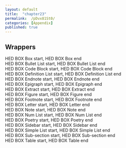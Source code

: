 ```yaml
---
layout: default
title:  "chapter23"
permalink:  /pDvx81St0/
categories: [Appendix]
published: true
---
```


<section data-type="chapter" class="hsecchapter" data-hederis-type="hsecchapter" id="pDvx81St0"><h1 data-hederis-type="hblktitle" class="hblktitle" id="pXqbalPSl">Wrappers</h1>
    <dl class="hwprdef-list" data-hederis-type="hwprdef-list" id="pexzueOIg"><dt data-hederis-type="hblkdefterm" class="hblkdefterm" id="p1KqHUIVe">HED BOX Box start, HED BOX Box end</dt>
    <dt data-hederis-type="hblkdefterm" class="hblkdefterm" id="pQEcPUjBJ">HED BOX Bullet List start, HED BOX Bullet List end</dt>
    <dt data-hederis-type="hblkdefterm" class="hblkdefterm" id="p6nfrLxii">HED BOX Code Block start, HED BOX Code Block end</dt>
    <dt data-hederis-type="hblkdefterm" class="hblkdefterm" id="pmuoOUjIn">HED BOX Definition List start, HED BOX Definition List end</dt>
    <dt data-hederis-type="hblkdefterm" class="hblkdefterm" id="pii22gw8J">HED BOX Endnote start, HED BOX Endnote end</dt>
    <dt data-hederis-type="hblkdefterm" class="hblkdefterm" id="pCOqLr9AP">HED BOX Epigraph start, HED BOX Epigraph end</dt>
    <dt data-hederis-type="hblkdefterm" class="hblkdefterm" id="pUfMnQZwJ">HED BOX Extract start, HED BOX Extract end</dt>
    <dt data-hederis-type="hblkdefterm" class="hblkdefterm" id="pDbtIBkgb">HED BOX Figure start, HED BOX Figure end</dt>
    <dt data-hederis-type="hblkdefterm" class="hblkdefterm" id="pcFToGEyQ">HED BOX Footnote start, HED BOX Footnote end</dt>
    <dt data-hederis-type="hblkdefterm" class="hblkdefterm" id="pH3kT6ufg">HED BOX Letter start, HED BOX Letter end</dt>
    <dt data-hederis-type="hblkdefterm" class="hblkdefterm" id="pOLuOfJzQ">HED BOX Note start, HED BOX Note end</dt>
    <dt data-hederis-type="hblkdefterm" class="hblkdefterm" id="pt0QUOJpf">HED BOX Num List start, HED BOX Num List end</dt>
    <dt data-hederis-type="hblkdefterm" class="hblkdefterm" id="p5So23bq5">HED BOX Poetry start, HED BOX Poetry end</dt>
    <dt data-hederis-type="hblkdefterm" class="hblkdefterm" id="plyzPv7me">HED BOX Sidebar start, HED BOX Sidebar end</dt>
    <dt data-hederis-type="hblkdefterm" class="hblkdefterm" id="ptRq6u6yP">HED BOX Simple List start, HED BOX Simple List end</dt>
    <dt data-hederis-type="hblkdefterm" class="hblkdefterm" id="pkUOCvz1W">HED BOX Sub-section start, HED BOX Sub-section end</dt>
    <dt data-hederis-type="hblkdefterm" class="hblkdefterm" id="piFFe4VZB">HED BOX Table start, HED BOX Table end</dt>
    <dd/></dl>
    </section>
    